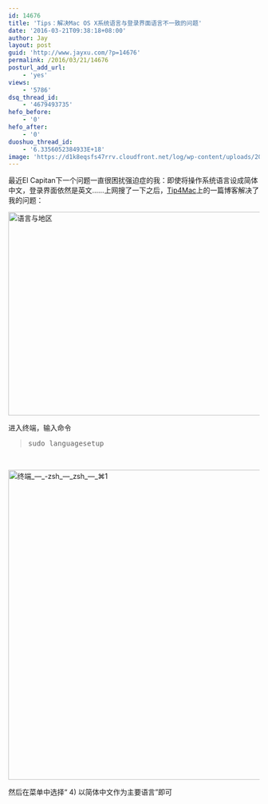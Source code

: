```yaml
---
id: 14676
title: 'Tips：解决Mac OS X系统语言与登录界面语言不一致的问题'
date: '2016-03-21T09:38:18+08:00'
author: Jay
layout: post
guid: 'http://www.jayxu.com/?p=14676'
permalink: /2016/03/21/14676
posturl_add_url:
    - 'yes'
views:
    - '5786'
dsq_thread_id:
    - '4679493735'
hefo_before:
    - '0'
hefo_after:
    - '0'
duoshuo_thread_id:
    - '6.3356052384933E+18'
image: 'https://d1k8eqsfs47rrv.cloudfront.net/log/wp-content/uploads/2016/03/终端_—_-zsh_—_zsh_—_⌘1.png'
---
```


最近El Capitan下一个问题一直很困扰强迫症的我：即使将操作系统语言设成简体中文，登录界面依然是英文……上网搜了一下之后，<a href="http://www.tip4mac.com/2011/10/fixing-the-issue-login-screen-lang-differ-from-system-lang/" target="_blank">Tip4Mac</a>上的一篇博客解决了我的问题：

<a href="http://www.jayxu.com/log/wp-content/uploads/2016/03/语言与地区.png" rel="attachment wp-att-14677"><img class="alignnone size-medium wp-image-14677" src="http://www.jayxu.com/log/wp-content/uploads/2016/03/语言与地区-600x408.png" alt="语言与地区" width="600" height="408" /></a>

进入终端，输入命令
<blockquote>
<pre class="inline:true decode:1">sudo languagesetup
</pre>
</blockquote>
&nbsp;

<a href="http://www.jayxu.com/log/wp-content/uploads/2016/03/终端_—_-zsh_—_zsh_—_⌘1.png" rel="attachment wp-att-14678"><img class="alignnone size-medium wp-image-14678" src="http://www.jayxu.com/log/wp-content/uploads/2016/03/终端_—_-zsh_—_zsh_—_⌘1-600x621.png" alt="终端_—_-zsh_—_zsh_—_⌘1" width="600" height="621" /></a>

然后在菜单中选择“ 4) 以简体中文作为主要语言”即可